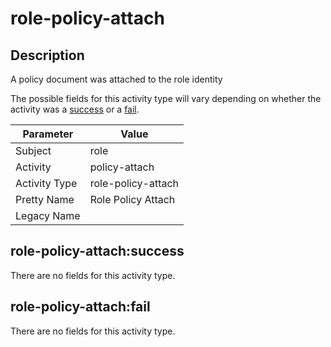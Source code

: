 role-policy-attach
==================

Description
-----------
A policy document was attached to the role identity

The possible fields for this activity type will vary depending on whether the activity was a [success](#role-policy-attachsuccess) or a [fail](#role-policy-attachfail).

| Parameter     | Value              |
| ------------- | ------------------ |
| Subject       | role               |
| Activity      | policy-attach      |
| Activity Type | role-policy-attach |
| Pretty Name   | Role Policy Attach |
| Legacy Name   |                    |

role-policy-attach:success
--------------------------

There are no fields for this activity type.


role-policy-attach:fail
-----------------------

There are no fields for this activity type.

